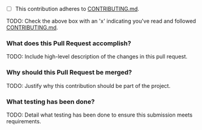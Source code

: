 - [ ] This contribution adheres to [CONTRIBUTING.md](https://github.com/ni/niveristand-engine-simulation-toolkit-custom-device/blob/master/CONTRIBUTING.md).

TODO: Check the above box with an 'x' indicating you've read and followed [CONTRIBUTING.md](https://github.com/ni/niveristand-engine-simulation-toolkit-custom-device/blob/master/CONTRIBUTING.md).

### What does this Pull Request accomplish?

TODO: Include high-level description of the changes in this pull request.

### Why should this Pull Request be merged?

TODO: Justify why this contribution should be part of the project.

### What testing has been done?

TODO: Detail what testing has been done to ensure this submission meets requirements.
